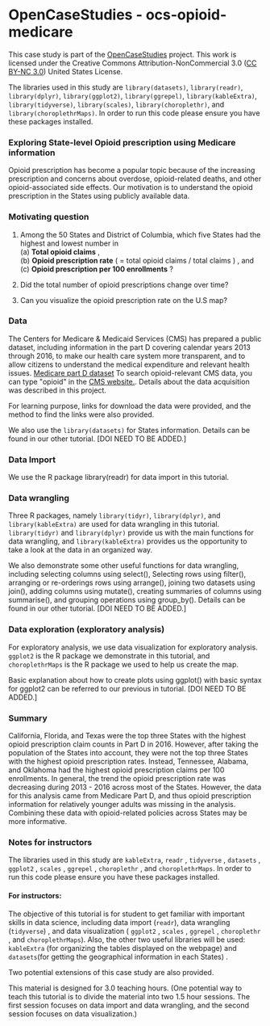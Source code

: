 # OpenCaseStudies - ocs-opioid-medicare 

This case study is part of the [OpenCaseStudies]() project. This work is licensed under the Creative Commons Attribution-NonCommercial 3.0 ([CC BY-NC 3.0](https://creativecommons.org/licenses/by-nc/3.0/us/)) United States License.

The libraries used in this study are `library(datasets)`, `library(readr)`, 
`library(dplyr)`, `library(ggplot2)`, `library(ggrepel)`, `library(kableExtra)`, 
`library(tidyverse)`, `library(scales)`, `library(choroplethr)`, 
and `library(choroplethrMaps)`. In order to run this code please ensure you have these packages installed.

### Exploring State-level Opioid prescription using Medicare information   

Opioid prescription has become a popular topic because of 
the increasing prescription and concerns about overdose, 
opioid-related deaths, and other opioid-associated side 
effects. Our motivation is to understand the opioid prescription in the States 
using publicly available data. 

### Motivating question

          
1. Among the 50 States and District of Columbia, 
which five States had the highest and lowest number in    
    (a) **Total opioid claims** ,   
    (b) **Opioid prescription rate** 
( = total opioid claims / total claims ) , and    
    (c) **Opioid prescription per 100 enrollments** ?       
        
2. Did the total number of opioid prescriptions change over time?    
       
3. Can you visualize the opioid prescription rate on the U.S map?   

       

### Data

The Centers for Medicare & Medicaid Services (CMS) has 
prepared a public dataset, including information in the part D
covering calendar years 2013 through 2016, to make
our health care system more transparent, and to allow 
citizens to understand the medical expenditure and 
relevant health issues. 
[Medicare part D dataset](https://www.cms.gov/Research-Statistics-Data-and-Systems/Statistics-Trends-and-Reports/Medicare-Provider-Charge-Data/Downloads/Prescriber_Methods.pdf) 
 To search opioid-relevant CMS data, you can type "opioid" in 
the [CMS website.](https://data.cms.gov/browse?q=opioid). 
Details about the data acquisition was described in this 
project.
 
For learning purpose, links for download the data were provided, 
and the method to find the links were also provided.  

We also use the `library(datasets)` for States information. Details can be found 
in our other tutorial. [DOI NEED TO BE ADDED.]  

### Data Import  
We use the R package library(readr) for data import in this tutorial. 

### Data wrangling 
Three R packages, namely `library(tidyr)`, `library(dplyr)`, and 
`library(kableExtra)` are used for data wrangling in this tutorial. 
`library(tidyr)` and `library(dplyr)` provide us with the main 
functions for data wrangling, and `library(kableExtra)` provides 
us the opportunity to take a look at the data in an organized way. 


We also demonstrate some other useful functions for data wrangling, including selecting columns using select(), Selecting rows using filter(), arranging or re-orderings rows using arrange(), joining two datasets using join(), adding columns using mutate(), creating summaries of columns using summarise(), and grouping operations using group_by(). Details can be found 
in our other tutorial. [DOI NEED TO BE ADDED.]  


### Data exploration (exploratory analysis)   

For exploratory analysis, we use data visualization for exploratory analysis. `ggplot2` is the R package we demonstrate in this tutorial, and `choroplethrMaps` is the R package we used to help us create the map.  

Basic explanation about how to create plots using ggplot() with basic syntax for ggplot2 
can be referred to our previous in tutorial. [DOI NEED TO BE ADDED.] 

### Summary   

California, Florida, and Texas were the top three States with the highest opioid prescription claim counts in Part D in 2016. However, after taking the population of the States into account, they were not the top three States with the highest opioid prescription rates. Instead, Tennessee, Alabama, and Oklahoma had the highest opioid prescription claims per 100 enrollments. In general, the trend the opioid prescription rate was decreasing during 2013 - 2016 across most of the States. However, the data for 
this analysis came from Medicare Part D, and thus opioid prescription information for relatively younger adults was missing in the analysis. Combining these data with opioid-related policies across States may be more informative. 

### Notes for instructors  
The libraries used in this study are `kableExtra`, `readr` , `tidyverse` , `datasets` , `ggplot2` , `scales` , `ggrepel` , `choroplethr` , and `choroplethrMaps`. In order to run this code please ensure you have these packages installed.


#### For instructors:        

The objective of this tutorial is for student to get familiar with important skills in data science, including data import (`readr`), data wrangling (`tidyverse`) , and data visualization ( `ggplot2` , `scales` , `ggrepel` , `choroplethr` , and `choroplethrMaps`). Also, the other two useful libraries will be used: `kableExtra` (for organizing the tables displayed on the webpage) and `datasets`(for getting the geographical information in each States) .      

Two potential extensions of this case study are also provided.

This material is designed for 3.0 teaching hours. (One potential way to teach this tutorial is to divide the material into two 1.5 hour sessions. The first session focuses on data import and data wrangling, and the second session focuses on data visualization.)    


